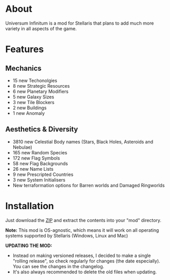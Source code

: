 # About

Universum Infinitum is a mod for Stellaris that plans to add much more variety in all aspects of the game.

# Features

## Mechanics

 - 15 new Techonolgies
 - 8 new Strategic Resources
 - 6 new Planetary Modifiers
 - 5 new Galaxy Sizes
 - 3 new Tile Blockers
 - 2 new Buildings
 - 1 new Anomaly

## Aesthetics & Diversity

 - 3810 new Celestial Body names (Stars, Black Holes, Asteroids and Nebulae)
 - 165 new Random Species
 - 172 new Flag Symbols
 - 58 new Flag Backgrounds
 - 26 new Name Lists
 - 9 new Prescripted Countries
 - 3 new System Initialisers
 - New terraformation options for Barren worlds and Damaged Ringworlds

# Installation

Just download the [ZIP](https://github.com/hmlendea/stellaris-universum-infinitum/archive/master.zip) and extract the contents into your "mod" directory.

**Note:** This mod is OS-agnostic, which means it will work on all operating systems supported by Stellaris (Windows, Linux and Mac)

**UPDATING THE MOD:**
- Instead on making versioned releases, I decided to make a single "rolling release", so check regularly for changes (the date especially).
You can see the changes in the changelog.
- It's also always recommended to delete the old files when updating.
